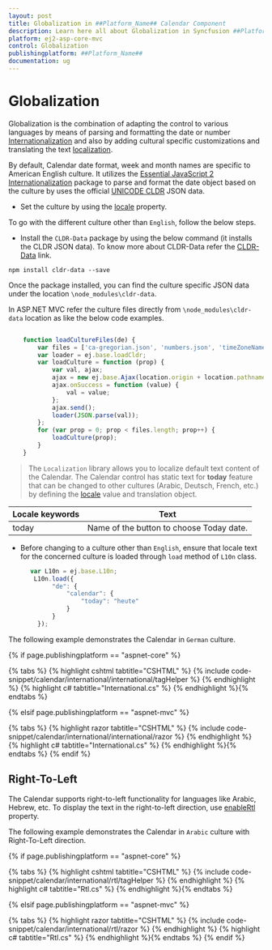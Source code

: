 ```yaml
---
layout: post
title: Globalization in ##Platform_Name## Calendar Component
description: Learn here all about Globalization in Syncfusion ##Platform_Name## Calendar component and more.
platform: ej2-asp-core-mvc
control: Globalization
publishingplatform: ##Platform_Name##
documentation: ug
---
```



# Globalization

Globalization is the combination of  adapting the control to
various languages by means of parsing and formatting the date or
number [Internationalization](../common/internationalization/) and also by adding cultural specific customizations and translating the text
[localization](../common/localization/).

By default, Calendar date format, week and month names are specific to
American English culture. It utilizes the
[Essential JavaScript 2 Internationalization](http://ej2.syncfusion.com/documentation/base/internationalization/)
package to parse and format the date object based on the culture by uses the official [UNICODE CLDR](http://cldr.unicode.org/)
JSON data.

* Set the culture by using the
[locale](https://help.syncfusion.com/cr/aspnetcore-js2/Syncfusion.EJ2.Calendars.Calendar.html#Syncfusion_EJ2_Calendars_Calendar_Locale)
property.

To go with the different culture other than `English`, follow the below steps.

* Install the `CLDR-Data` package by using the below command (it installs the CLDR JSON data). To
know more about CLDR-Data refer the
[CLDR-Data](http://cldr.unicode.org/index/cldr-spec/json) link.

```
npm install cldr-data --save
```

Once the package installed, you can find the culture
specific JSON data under the location `\node_modules\cldr-data`.

In ASP.NET MVC refer the culture files directly from `\node_modules\cldr-data` location as like the below code examples.

```typescript

    function loadCultureFiles(de) {
        var files = ['ca-gregorian.json', 'numbers.json', 'timeZoneNames.json'];
        var loader = ej.base.loadCldr;
        var loadCulture = function (prop) {
            var val, ajax;
            ajax = new ej.base.Ajax(location.origin + location.pathname + '/../../node_modules/cldr-data/main/' + name + '/' + files[prop], 'GET', false);
            ajax.onSuccess = function (value) {
                val = value;
            };
            ajax.send();
            loader(JSON.parse(val));
        };
        for (var prop = 0; prop < files.length; prop++) {
            loadCulture(prop);
        }
    }

```

> The `Localization` library allows you to localize default text content of the Calendar. The Calendar control has static text for  **today** feature that can be changed to other cultures (Arabic, Deutsch, French, etc.) by defining the
[locale](https://help.syncfusion.com/cr/aspnetcore-js2/Syncfusion.EJ2.Calendars.Calendar.html#Syncfusion_EJ2_Calendars_Calendar_Locale) value and translation object.

Locale keywords |Text
-----|-----
today | Name of the button to choose Today date.

* Before changing to a culture other than `English`, ensure that locale text for the concerned culture is loaded through `load` method of
  `L10n` class.

```typescript
      var L10n = ej.base.L10n;
       L10n.load({
            "de": {
                "calendar": {
                    "today": "heute"
                }
            }
        });
```

The following example demonstrates the Calendar in `German` culture.

{% if page.publishingplatform == "aspnet-core" %}

{% tabs %}
{% highlight cshtml tabtitle="CSHTML" %}
{% include code-snippet/calendar/international/international/tagHelper %}
{% endhighlight %}
{% highlight c# tabtitle="International.cs" %}
{% endhighlight %}{% endtabs %}

{% elsif page.publishingplatform == "aspnet-mvc" %}

{% tabs %}
{% highlight razor tabtitle="CSHTML" %}
{% include code-snippet/calendar/international/international/razor %}
{% endhighlight %}
{% highlight c# tabtitle="International.cs" %}
{% endhighlight %}{% endtabs %}
{% endif %}



## Right-To-Left

The Calendar supports right-to-left functionality for languages like Arabic, Hebrew, etc. To display
the text in the right-to-left direction, use
[enableRtl](https://help.syncfusion.com/cr/aspnetcore-js2/Syncfusion.EJ2.Calendars.Calendar.html#Syncfusion_EJ2_Calendars_Calendar_EnableRtl)
property.

The following example demonstrates the Calendar in `Arabic`
culture with Right-To-Left direction.

{% if page.publishingplatform == "aspnet-core" %}

{% tabs %}
{% highlight cshtml tabtitle="CSHTML" %}
{% include code-snippet/calendar/international/rtl/tagHelper %}
{% endhighlight %}
{% highlight c# tabtitle="Rtl.cs" %}
{% endhighlight %}{% endtabs %}

{% elsif page.publishingplatform == "aspnet-mvc" %}

{% tabs %}
{% highlight razor tabtitle="CSHTML" %}
{% include code-snippet/calendar/international/rtl/razor %}
{% endhighlight %}
{% highlight c# tabtitle="Rtl.cs" %}
{% endhighlight %}{% endtabs %}
{% endif %}

